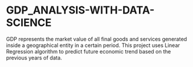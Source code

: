 # GDP_ANALYSIS-WITH-DATA-SCIENCE
GDP represents the market value of all final goods and services generated inside a geographical entity in a certain period. This project uses Linear Regression algorithm to predict future economic trend based on the previous years of data.
